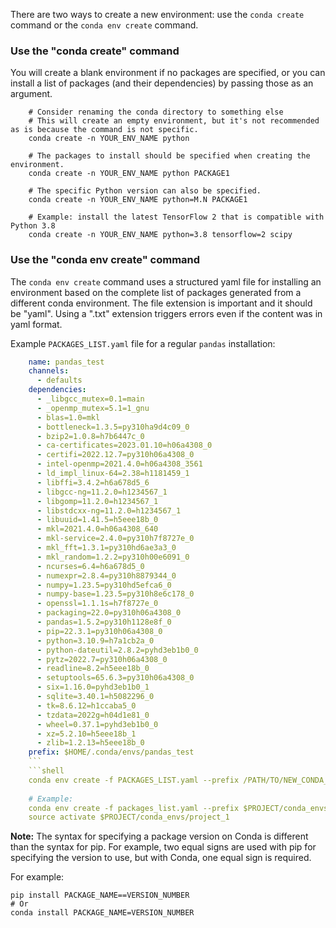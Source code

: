 

There are two ways to create a new environment: use the `conda create` command or the `conda env create` command.

### Use the "conda create" command 
You will create a blank environment if no packages are specified, or you 
   can install a list of packages (and their dependencies) by passing those as an argument.

```shell
    # Consider renaming the conda directory to something else     
    # This will create an empty environment, but it's not recommended as is because the command is not specific.
    conda create -n YOUR_ENV_NAME python
    
    # The packages to install should be specified when creating the environment.
    conda create -n YOUR_ENV_NAME python PACKAGE1
    
    # The specific Python version can also be specified.
    conda create -n YOUR_ENV_NAME python=M.N PACKAGE1
    
    # Example: install the latest TensorFlow 2 that is compatible with Python 3.8
    conda create -n YOUR_ENV_NAME python=3.8 tensorflow=2 scipy
```    
   
### Use the "conda env create" command
The `conda env create` command uses a structured yaml file for installing an environment based on the
complete list of packages generated from a different conda environment. The file extension is important and it should be "yaml". 
Using a ".txt" extension triggers errors even if the content was in yaml format.

Example `PACKAGES_LIST.yaml` file for a regular `pandas` installation:
    
```yaml
    name: pandas_test
    channels:
      - defaults
    dependencies:
      - _libgcc_mutex=0.1=main
      - _openmp_mutex=5.1=1_gnu
      - blas=1.0=mkl
      - bottleneck=1.3.5=py310ha9d4c09_0
      - bzip2=1.0.8=h7b6447c_0
      - ca-certificates=2023.01.10=h06a4308_0
      - certifi=2022.12.7=py310h06a4308_0
      - intel-openmp=2021.4.0=h06a4308_3561
      - ld_impl_linux-64=2.38=h1181459_1
      - libffi=3.4.2=h6a678d5_6
      - libgcc-ng=11.2.0=h1234567_1
      - libgomp=11.2.0=h1234567_1
      - libstdcxx-ng=11.2.0=h1234567_1
      - libuuid=1.41.5=h5eee18b_0
      - mkl=2021.4.0=h06a4308_640
      - mkl-service=2.4.0=py310h7f8727e_0
      - mkl_fft=1.3.1=py310hd6ae3a3_0
      - mkl_random=1.2.2=py310h00e6091_0
      - ncurses=6.4=h6a678d5_0
      - numexpr=2.8.4=py310h8879344_0
      - numpy=1.23.5=py310hd5efca6_0
      - numpy-base=1.23.5=py310h8e6c178_0
      - openssl=1.1.1s=h7f8727e_0
      - packaging=22.0=py310h06a4308_0
      - pandas=1.5.2=py310h1128e8f_0
      - pip=22.3.1=py310h06a4308_0
      - python=3.10.9=h7a1cb2a_0
      - python-dateutil=2.8.2=pyhd3eb1b0_0
      - pytz=2022.7=py310h06a4308_0
      - readline=8.2=h5eee18b_0
      - setuptools=65.6.3=py310h06a4308_0
      - six=1.16.0=pyhd3eb1b0_1
      - sqlite=3.40.1=h5082296_0
      - tk=8.6.12=h1ccaba5_0
      - tzdata=2022g=h04d1e81_0
      - wheel=0.37.1=pyhd3eb1b0_0
      - xz=5.2.10=h5eee18b_1
      - zlib=1.2.13=h5eee18b_0
    prefix: $HOME/.conda/envs/pandas_test 
    ```
    ```shell
    conda env create -f PACKAGES_LIST.yaml --prefix /PATH/TO/NEW_CONDA_ENV
    
    # Example:
    conda env create -f packages_list.yaml --prefix $PROJECT/conda_envs/project_1
    source activate $PROJECT/conda_envs/project_1
```

__Note:__ The syntax for specifying a package version on Conda is different than the syntax for pip. 
For  example, two equal signs are used with pip for specifying the version to use, but with Conda, one equal sign is
required.

For example:
```shell
pip install PACKAGE_NAME==VERSION_NUMBER
# Or
conda install PACKAGE_NAME=VERSION_NUMBER
```
 
